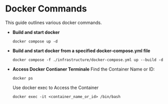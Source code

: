 # Docker Commands

This guide outlines various docker commands.

- **Build and start docker**
    ```
    docker compose up -d
    ```

- **Build and start docker from a specified docker-compose.yml file**
    ```
    docker compose -f ./infrastructure/docker-compose.yml up --build -d
    ```

- **Access Docker Contianer Terminale**
    Find the Container Name or ID:
    ```
    docker ps
    ```
    Use docker exec to Access the Container
    ```
    docker exec -it <container_name_or_id> /bin/bash
    ```
